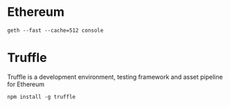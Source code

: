# Ethereum

`geth --fast --cache=512 console`

# Truffle

Truffle is a development environment, testing framework and asset pipeline for Ethereum

`npm install -g truffle`
